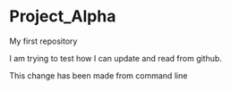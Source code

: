 # Project_Alpha
My first repository

I am trying to test how I can update and read from github.

This change has been made from command line

